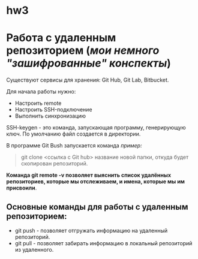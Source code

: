 # hw3
# Работа с удаленным репозиторием (*мои немного "зашифрованные" конспекты*)

Существуют сервисы для хранения: Git Hub, Git Lab, Bitbucket.

Для начала работы нужно:

* Настроить remote
* Настроить SSH-подключение
* Выполнить синхронизацию

SSH-keygen - это команда, запускающая программу, генерирующую ключ. По умолчанию файл создается в директории.

В программе Git Bush запускается команда *пример:*

>git clone <ссылка с Git hub> название новой папки, откуда будет скопирован репозиторий. 

**Команда git remote -v позволяет выяснить список удалённых репозиториев, которые мы отслеживаем, и имена, которые мы им присвоили**. 


## Основные команды для работы с удаленным репозиторием: 

* git push -  позволяет отгружать информацию на удаленный репозиторий.
* git pull - позволяет забирать информацию в локальный репозиторий из удаленного. 


